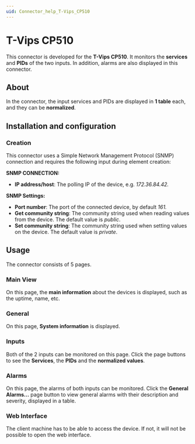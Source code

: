 ```yaml
---
uid: Connector_help_T-Vips_CP510
---
```


# T-Vips CP510

This connector is developed for the **T-Vips CP510**. It monitors the **services** and **PIDs** of the two inputs. In addition, alarms are also displayed in this connector.

## About

In the connector, the input services and PIDs are displayed in **1 table** each, and they can be **normalized**.

## Installation and configuration

### Creation

This connector uses a Simple Network Management Protocol (SNMP) connection and requires the following input during element creation:

**SNMP CONNECTION:**

- **IP address/host**: The polling IP of the device, e.g. *172.36.84.42.*

**SNMP Settings:**

- **Port number**: The port of the connected device, by default *161.*
- **Get community string**: The community string used when reading values from the device. The default value is *public*.
- **Set community string**: The community string used when setting values on the device. The default value is *private*.

## Usage

The connector consists of 5 pages.

### Main View

On this page, the **main information** about the devices is displayed, such as the uptime, name, etc.

### General

On this page, **System information** is displayed.

### Inputs

Both of the 2 inputs can be monitored on this page. Click the page buttons to see the **Services**, the **PIDs** and the **normalized values**.

### Alarms

On this page, the alarms of both inputs can be monitored. Click the **General Alarms...** page button to view general alarms with their description and severity, displayed in a table.

### Web Interface

The client machine has to be able to access the device. If not, it will not be possible to open the web interface.
